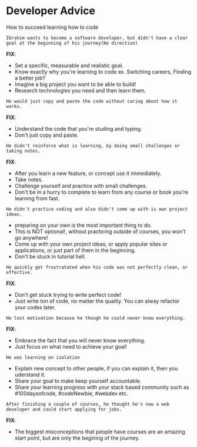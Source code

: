 # Developer Advice

How to succeed learning how to code

`Ibrahim wants to become a software developer, but didn't have a clear goal at the beginning of his journey(No direction)`

__FIX__: 
- Set a specific, measurable and realistic goal.
- Know exactly why you're learning to code ex. Switching careers, Finding a better job?
- Imagine a big project you want to be able to build!
- Research technologies you need and then learn them.

`He would just copy and paste the code without caring about how it works.`

__FIX__:
- Understand the code that you're studing and typing.
- Don't just copy and paste.

`He didn't reinforce what is learning, by doing small challenges or taking notes.`

__FIX__:
- After you learn a new feature, or concept use it immediately.
- Take notes.
- Challenge yourself and practice with small challenges.
- Don't be in a hurry to complete to learn from any course or book you're learning from fast.

`He didn't practice coding and also didn't come up with is own project ideas.`
- preparing on your own is the most important thing to do.
- This is NOT optional!, without practicing outside of courses, you won't go anywhere!
- Come up with your own project ideas, or apply popular sites or applications, or just part of them in the beginning. 
- Don't be stuck in tutorial hell.

`He quickly get frustratated when his code was not perfectly clean, or effective.`

__FIX__:
- Don't get stuck trying to write perfect code!
- Just write ton of code, no matter the quality. You can alway refactor your codes later.

`He lost motivation because he though he could never know everything.`

__FIX__:
- Embrace the fact that you will never know everything.
- Just focus on what need to achieve your goal!

`He was learning on isolation`

- Explain new concept to other people, if you can explain it, then you uderstand it.
- Share your goal to make keep yourself accountable.
- Share your learning progress with your stack based community such as #100daysofcode, #codeNewbie, #webdev etc.

`After finishing a couple of courses, he thought he's now a web developer and could start applying for jobs.`

__FIX__:
- The biggest misconceptions that people have courses are an amazing start point, but are only the begining of the journey.
